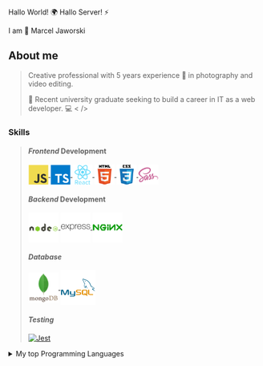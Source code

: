Hallo World! :earth_africa: Hallo Server! :zap:

I am :bust_in_silhouette: Marcel Jaworski 

## About me

>Creative professional with 5 years experience :movie_camera: in photography and video editing. 
>
>:scroll: Recent university graduate seeking to build a career in IT as a web developer. :computer: < />

### Skills 

> #### ***Frontend*** Development
>
> <a href="https://developer.mozilla.org/en-US/docs/Web/JavaScript" target="blank">
> <img align="center" src="https://raw.githubusercontent.com/devicons/devicon/master/icons/javascript/javascript-original.svg" alt="JavaScript"  height="40" width="40" />
> </a>
> <a href="https://www.typescriptlang.org/" target="blank">
> <img align="center" src="https://raw.githubusercontent.com/devicons/devicon/master/icons/typescript/typescript-original.svg" alt="TypeScript" height="40" width="40" />
> </a>
> <a href="https://reactjs.org/" target="blank">
> <img align="center" src="https://raw.githubusercontent.com/devicons/devicon/master/icons/react/react-original-wordmark.svg" alt="React" height="40" width="40" />
> </a>
> <a href="https://www.w3.org/html/" target="blank">
> <img align="center" src="https://raw.githubusercontent.com/devicons/devicon/master/icons/html5/html5-original-wordmark.svg" alt="Html5" height="40" width="40" />
> </a>
> <a href="https://www.w3schools.com/css/" target="blank">
> <img align="center" src="https://raw.githubusercontent.com/devicons/devicon/master/icons/css3/css3-original-wordmark.svg" alt="Css3" height="40" width="40" />
> </a>
> <a href="https://sass-lang.com" target="blank">
> <img align="center" src="https://raw.githubusercontent.com/devicons/devicon/master/icons/sass/sass-original.svg" alt="Sass" height="40" width="40" />
> </a>
> 
> #### ***Backend*** Development
>
> <a href="https://nodejs.org" target="blank">
> <img align="center" src="https://raw.githubusercontent.com/devicons/devicon/master/icons/nodejs/nodejs-original-wordmark.svg" alt="Node.js" height="60" width="60" />
> </a>
> <a href="https://expressjs.com" target="blank">
> <img align="center" src="https://raw.githubusercontent.com/devicons/devicon/master/icons/express/express-original-wordmark.svg" alt="Express" height="60" width="60" />
> </a>
> <a href="https://www.nginx.com" target="blank">
> <img align="center" src="https://raw.githubusercontent.com/devicons/devicon/master/icons/nginx/nginx-original.svg" alt="Nginx" height="60" width="60" />
> </a>
> 
> #### ***Database***
> 
> <a href="https://www.mongodb.com/" target="blank">
> <img align="center" src="https://raw.githubusercontent.com/devicons/devicon/master/icons/mongodb/mongodb-original-wordmark.svg" alt="MongoDB" height="60" width="60" />
> </a>
> <a href="https://www.mysql.com/" target="blank">
> <img align="center" src="https://raw.githubusercontent.com/devicons/devicon/master/icons/mysql/mysql-original-wordmark.svg" alt="MySQL" height="70" width="70" />
> </a>
>
> #### ***Testing***
>
> <a href="https://jestjs.io" target="blank">
> <img align="center" src="https://www.vectorlogo.zone/logos/jestjsio/jestjsio-icon.svg" alt="Jest" height="40" width="40" />
> </a>

<details>
  <summary>My top Programming Languages</summary>

| Rank |   Languages   |
|-----:|---------------|
|     1|  Javascript   |
|     2|     CSS       |
|     3|     HTML      |
|     4|    MongoDB    |
